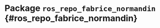 # Package `ros_repo_fabrice_normandin` {#ros_repo_fabrice_normandin}

<move-here src='#ros_repo_fabrice_normandin-autogenerated'/>
